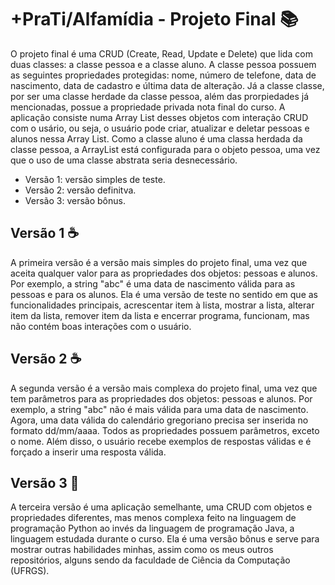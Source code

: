 # +PraTi/Alfamídia - Projeto Final :books:

O projeto final é uma CRUD (Create, Read, Update e Delete) que lida com duas classes: a classe pessoa e a classe aluno. A classe pessoa possuem as seguintes propriedades protegidas: nome, número de telefone, data de nascimento, data de cadastro e última data de alteração. Já a classe classe, por ser uma classe herdade da classe pessoa, além das prorpiedades já mencionadas, possue a propriedade privada nota final do curso. A aplicação consiste numa Array List desses objetos com interação CRUD com o usário, ou seja, o usuário pode criar, atualizar e deletar pessoas e alunos nessa Array List. Como a classe aluno é uma classa herdada da classe pessoa, a ArrayList está configurada para o objeto pessoa, uma vez que o uso de uma classe abstrata seria desnecessário.

- Versão 1: versão simples de teste.
- Versão 2: versão definitva.
- Versão 3: versão bônus.

## Versão 1 :coffee:

A primeira versão é a versão mais simples do projeto final, uma vez que aceita qualquer valor para as propriedades dos objetos: pessoas e alunos. Por exemplo, a string "abc" é uma data de nascimento válida para as pessoas e para os alunos. Ela é uma versão de teste no sentido em que as funcionalidades principais, acrescentar item à lista, mostrar a lista, alterar item da lista, remover item da lista e encerrar programa, funcionam, mas não contém boas interações com o usuário.

## Versão 2 :coffee:

A segunda versão é a versão mais complexa do projeto final, uma vez que tem parâmetros para as propriedades dos objetos: pessoas e alunos. Por exemplo, a string "abc" não é mais válida para uma data de nascimento. Agora, uma data válida do calendário gregoriano precisa ser inserida no formato dd/mm/aaaa. Todos as propriedades possuem parâmetros, exceto o nome. Além disso, o usuário recebe exemplos de respostas válidas e é forçado a inserir uma resposta válida.

## Versão 3 :snake:

A terceira versão é uma aplicação semelhante, uma CRUD com objetos e propriedades diferentes, mas menos complexa feito na linguagem de programação Python ao invés da linguagem de programação Java, a linguagem estudada durante o curso. Ela é uma versão bônus e serve para mostrar outras habilidades minhas, assim como os meus outros repositórios, alguns sendo da faculdade de Ciência da Computação (UFRGS).
